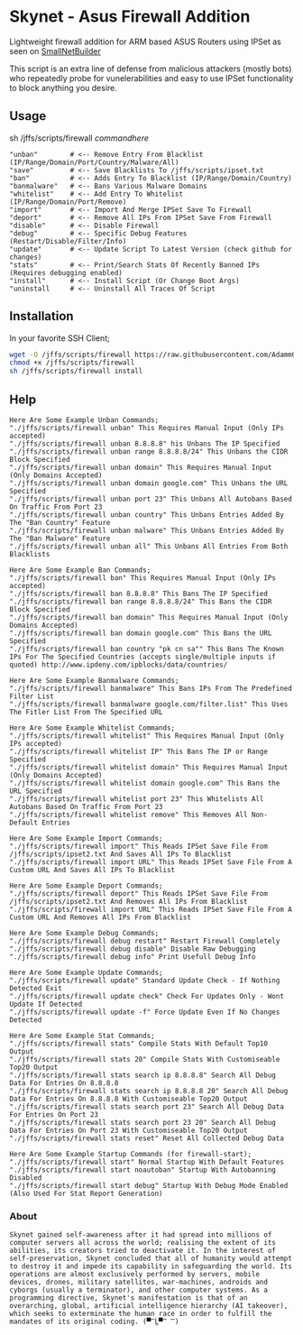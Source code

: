 # Skynet - Asus Firewall Addition
Lightweight firewall addition for ARM based ASUS Routers using IPSet as seen on [SmallNetBuilder](https://www.snbforums.com/threads/how-to-dynamically-ban-malicious-ips-using-ipset-adamm-version.16798/)


This script is an extra line of defense from malicious attackers (mostly bots) who repeatedly probe for vunelerabilities and easy to use IPSet functionality to block anything you desire.


## Usage

sh /jffs/scripts/firewall *commandhere*

    "unban"        # <-- Remove Entry From Blacklist (IP/Range/Domain/Port/Country/Malware/All)   
    "save"         # <-- Save Blacklists To /jffs/scripts/ipset.txt
    "ban"          # <-- Adds Entry To Blacklist (IP/Range/Domain/Country)     
    "banmalware"   # <-- Bans Various Malware Domains  
    "whitelist"    # <-- Add Entry To Whitelist (IP/Range/Domain/Port/Remove)  
    "import"       # <-- Import And Merge IPSet Save To Firewall  
    "deport"       # <-- Remove All IPs From IPSet Save From Firewall
    "disable"      # <-- Disable Firewall
    "debug"	       # <-- Specific Debug Features (Restart/Disable/Filter/Info)
    "update"       # <-- Update Script To Latest Version (check github for changes)  
    "stats"        # <-- Print/Search Stats Of Recently Banned IPs (Requires debugging enabled)
    "install"      # <-- Install Script (Or Change Boot Args)
    "uninstall     # <-- Uninstall All Traces Of Script


## Installation

In your favorite SSH Client;

```sh
wget -O /jffs/scripts/firewall https://raw.githubusercontent.com/Adamm00/IPSet_ASUS/master/firewall.sh
chmod +x /jffs/scripts/firewall
sh /jffs/scripts/firewall install
```

## Help

```
Here Are Some Example Unban Commands;
"./jffs/scripts/firewall unban" This Requires Manual Input (Only IPs accepted)
"./jffs/scripts/firewall unban 8.8.8.8" his Unbans The IP Specified
"./jffs/scripts/firewall unban range 8.8.8.8/24" This Unbans the CIDR Block Specified
"./jffs/scripts/firewall unban domain" This Requires Manual Input (Only Domains Accepted)
"./jffs/scripts/firewall unban domain google.com" This Unbans the URL Specified
"./jffs/scripts/firewall unban port 23" This Unbans All Autobans Based On Traffic From Port 23
"./jffs/scripts/firewall unban country" This Unbans Entries Added By The "Ban Country" Feature
"./jffs/scripts/firewall unban malware" This Unbans Entries Added By The "Ban Malware" Feature
"./jffs/scripts/firewall unban all" This Unbans All Entries From Both Blacklists

Here Are Some Example Ban Commands;
"./jffs/scripts/firewall ban" This Requires Manual Input (Only IPs accepted)
"./jffs/scripts/firewall ban 8.8.8.8" This Bans The IP Specified
"./jffs/scripts/firewall ban range 8.8.8.8/24" This Bans the CIDR Block Specified
"./jffs/scripts/firewall ban domain" This Requires Manual Input (Only Domains Accepted)
"./jffs/scripts/firewall ban domain google.com" This Bans the URL Specified
"./jffs/scripts/firewall ban country "pk cn sa"" This Bans The Known IPs For The Specified Countries (accepts single/multiple inputs if quoted) http://www.ipdeny.com/ipblocks/data/countries/

Here Are Some Example Banmalware Commands;
"./jffs/scripts/firewall banmalware" This Bans IPs From The Predefined Filter List
"./jffs/scripts/firewall banmalware google.com/filter.list" This Uses The Fitler List From The Specified URL

Here Are Some Example Whitelist Commands;
"./jffs/scripts/firewall whitelist" This Requires Manual Input (Only IPs accepted)
"./jffs/scripts/firewall whitelist IP" This Bans The IP or Range Specified
"./jffs/scripts/firewall whitelist domain" This Requires Manual Input (Only Domains Accepted)
"./jffs/scripts/firewall whitelist domain google.com" This Bans the URL Specified
"./jffs/scripts/firewall whitelist port 23" This Whitelists All Autobans Based On Traffic From Port 23
"./jffs/scripts/firewall whitelist remove" This Removes All Non-Default Entries

Here Are Some Example Import Commands;
"./jffs/scripts/firewall import" This Reads IPSet Save File From /jffs/scripts/ipset2.txt And Saves All IPs To Blacklist
"./jffs/scripts/firewall import URL" This Reads IPSet Save File From A Custom URL And Saves All IPs To Blacklist

Here Are Some Example Deport Commands;
"./jffs/scripts/firewall deport" This Reads IPSet Save File From /jffs/scripts/ipset2.txt And Removes All IPs From Blacklist
"./jffs/scripts/firewall import URL" This Reads IPSet Save File From A Custom URL And Removes All IPs From Blacklist

Here Are Some Example Debug Commands;
"./jffs/scripts/firewall debug restart" Restart Firewall Completely
"./jffs/scripts/firewall debug disable" Disable Raw Debugging
"./jffs/scripts/firewall debug info" Print Usefull Debug Info

Here Are Some Example Update Commands;
"./jffs/scripts/firewall update" Standard Update Check - If Nothing Detected Exit
"./jffs/scripts/firewall update check" Check For Updates Only - Wont Update If Detected
"./jffs/scripts/firewall update -f" Force Update Even If No Changes Detected

Here Are Some Example Stat Commands;
"./jffs/scripts/firewall stats" Compile Stats With Default Top10 Output
"./jffs/scripts/firewall stats 20" Compile Stats With Customiseable Top20 Output
"./jffs/scripts/firewall stats search ip 8.8.8.8" Search All Debug Data For Entries On 8.8.8.8
"./jffs/scripts/firewall stats search ip 8.8.8.8 20" Search All Debug Data For Entries On 8.8.8.8 With Customiseable Top20 Output
"./jffs/scripts/firewall stats search port 23" Search All Debug Data For Entries On Port 23
"./jffs/scripts/firewall stats search port 23 20" Search All Debug Data For Entries On Port 23 With Customiseable Top20 Output
"./jffs/scripts/firewall stats reset" Reset All Collected Debug Data

Here Are Some Example Startup Commands (for firewall-start);
"./jffs/scripts/firewall start" Normal Startup With Default Features
"./jffs/scripts/firewall start noautoban" Startup With Autobanning Disabled
"./jffs/scripts/firewall start debug" Startup With Debug Mode Enabled (Also Used For Stat Report Generation)
```


### About

```Skynet gained self-awareness after it had spread into millions of computer servers all across the world; realising the extent of its abilities, its creators tried to deactivate it. In the interest of self-preservation, Skynet concluded that all of humanity would attempt to destroy it and impede its capability in safeguarding the world. Its operations are almost exclusively performed by servers, mobile devices, drones, military satellites, war-machines, androids and cyborgs (usually a terminator), and other computer systems. As a programming directive, Skynet's manifestation is that of an overarching, global, artificial intelligence hierarchy (AI takeover), which seeks to exterminate the human race in order to fulfill the mandates of its original coding. (▀̿Ĺ̯▀̿ ̿)```

